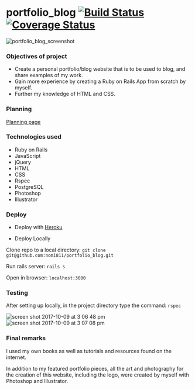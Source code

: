 # portfolio_blog    [![Build Status](https://travis-ci.org/nomi811/portfolio_blog.svg?branch=master)](https://travis-ci.org/nomi811/portfolio_blog)   [![Coverage Status](https://coveralls.io/repos/github/nomi811/portfolio_blog/badge.svg?branch=master)](https://coveralls.io/github/nomi811/portfolio_blog?branch=master)

![portfolio_blog_screenshot](https://user-images.githubusercontent.com/17016297/31353631-db525ed0-acf8-11e7-9b8e-183d98c0910b.png)

### Objectives of project

- Create a personal portfolio/blog website that is to be used to blog, and share examples of my work.
- Gain more experience by creating a Ruby on Rails App from scratch by myself.
- Further my knowledge of HTML and CSS.

### Planning

[Planning page](https://github.com/nomi811/portfolio_blog/blob/master/planning.md)

### Technologies used

- Ruby on Rails
- JavaScript
- jQuery
- HTML
- CSS
- Rspec
- PostgreSQL
- Photoshop
- Illustrator

### Deploy

- Deploy with [Heroku](http://nomivos.herokuapp.com/)

- Deploy Locally

Clone repo to a local directory:
``git clone git@github.com:nomi811/portfolio_blog.git``

Run rails server:
``rails s``

Open in browser:
``localhost:3000``

### Testing

After setting up locally, in the project directory type the command:
``rspec``

![screen shot 2017-10-09 at 3 06 48 pm](https://user-images.githubusercontent.com/17016297/31356447-a9b6ccfc-ad03-11e7-9753-e90479397e0b.png)
![screen shot 2017-10-09 at 3 07 08 pm](https://user-images.githubusercontent.com/17016297/31356453-acbbcb50-ad03-11e7-9930-34d7c67eb041.png)

### Final remarks

I used my own books as well as tutorials and resources found on the internet.

In addition to my featured portfolio pieces, all the art and photography for the creation of this website, including the logo, were created by myself with Photoshop and Illustrator.
